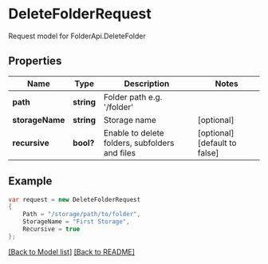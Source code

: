 
# DeleteFolderRequest

Request model for FolderApi.DeleteFolder

## Properties

Name | Type | Description  | Notes
------------- | ------------- | ------------- | -------------
**path** |**string**|Folder path e.g. '/folder' |
**storageName** |**string**|Storage name |[optional] 
**recursive** |**bool?**|Enable to delete folders, subfolders and files |[optional] [default to false]

## Example
```csharp
var request = new DeleteFolderRequest
{ 
    Path = "/storage/path/to/folder",
    StorageName = "First Storage",
    Recursive = true
};
```

[[Back to Model list]](Models.md) [[Back to README]](README.md)
